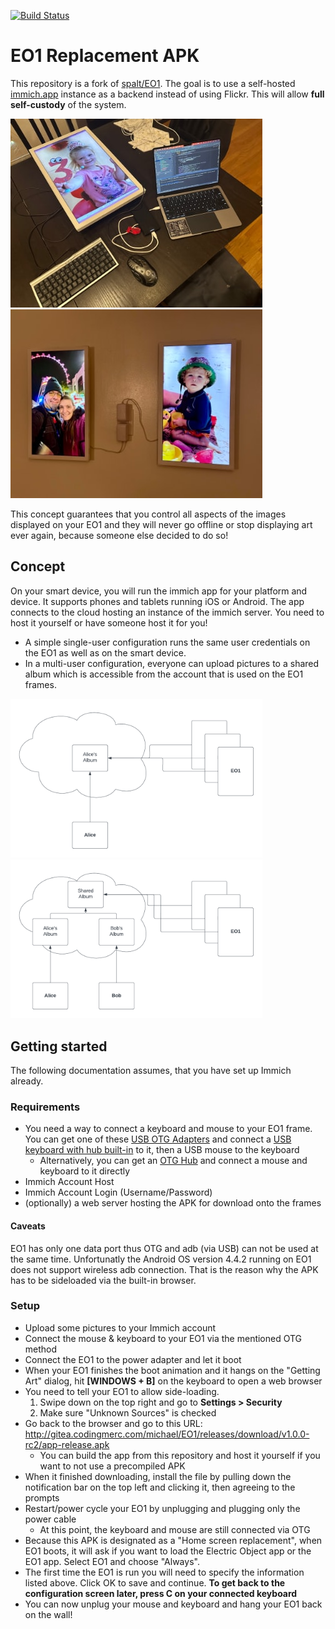 [![Build Status](https://jenkins.codingmerc.com/job/EO1/job/main/badge/icon)](https://jenkins.codingmerc.com/job/EO1/job/main/)

# EO1 Replacement APK

This repository is a fork of [spalt/EO1](https://github.com/spalt/EO1). The goal is to use a
self-hosted [immich.app](https://immich.app/) instance as a backend instead of using Flickr. This will allow **full self-custody** of the system.

<img src="_img/IMG_1451.jpg" width=403/> <img src="_img/IMG_1452.jpg" width=403/>

This concept guarantees that you control all aspects of the images displayed on your EO1 and they will never go offline or stop displaying art ever again, because someone else decided to do so!

## Concept

On your smart device, you will run the immich app for your platform and device. It supports phones and tablets running iOS or Android. The app connects to the cloud hosting an instance of the immich server. You need to host it yourself or have someone host it for you!

- A simple single-user configuration runs the same user credentials on the EO1 as well as on the smart device.
- In a multi-user configuration, everyone can upload pictures to a shared album which is accessible from the account that is used on the EO1 frames.

<img src="_img/single_user.png" width=403/> <img src="_img/multi_user.png" width=403/>

## Getting started

The following documentation assumes, that you have set up Immich already.

### Requirements

- You need a way to connect a keyboard and mouse to your EO1 frame.  You can get one of these [USB OTG Adapters](https://www.amazon.com/gp/product/B01C6032G0/?&_encoding=UTF8&tag=aph0dc-20&linkCode=ur2&linkId=a2e10d0fcebbd4425ace19f040a24e27&camp=1789&creative=9325) and connect a [USB keyboard with hub built-in](https://www.amazon.com/gp/search?ie=UTF8&tag=aph0dc-20&linkCode=ur2&linkId=56fac2fd57bf775c7512756260c58b6e&camp=1789&creative=9325&index=pc-hardware&keywords=usb) to it, then a USB mouse to the keyboard
    - Alternatively, you can get an [OTG Hub](https://www.amazon.com/dp/B01HYJLZH6?psc=1&ref=ppx_yo2ov_dt_b_product_details&_encoding=UTF8&tag=aph0dc-20&linkCode=ur2&linkId=49938883224aa721262057e366759275&camp=1789&creative=9325) and connect a mouse and keyboard to it directly
- Immich Account Host
- Immich Account Login (Username/Password)
- (optionally) a web server hosting the APK for download onto the frames

#### Caveats

EO1 has only one data port thus OTG and adb (via USB) can not be used at the same time. Unfortunatly the Android OS version 4.4.2 running on EO1 does not support wireless adb connection. That is the reason why the APK has to be sideloaded via the built-in browser.

### Setup

- Upload some pictures to your Immich account
- Connect the mouse & keyboard to your EO1 via the mentioned OTG method
- Connect the EO1 to the power adapter and let it boot
- When your EO1 finishes the boot animation and it hangs on the "Getting Art" dialog, hit **\[WINDOWS + B\]** on the keyboard to open a web browser
- You need to tell your EO1 to allow side-loading. 
    1. Swipe down on the top right and go to **Settings > Security**
    2. Make sure "Unknown Sources" is checked
- Go back to the browser and go to this URL: <http://gitea.codingmerc.com/michael/EO1/releases/download/v1.0.0-rc2/app-release.apk>
  - You can build the app from this repository and host it yourself if you want to not use a precompiled APK
- When it finished downloading, install the file by pulling down the notification bar on the top left and clicking it, then agreeing to the prompts
- Restart/power cycle your EO1 by unplugging and plugging only the power cable
  - At this point, the keyboard and mouse are still connected via OTG
- Because this APK is designated as a "Home screen replacement", when EO1 boots, it will ask if you want to load the Electric Object app or the EO1 app. Select EO1 and choose "Always".
- The first time the EO1 is run you will need to specify the information listed above. Click OK to save and continue. **To get back to the configuration screen later, press C on your connected keyboard**
- You can now unplug your mouse and keyboard and hang your EO1 back on the wall!
